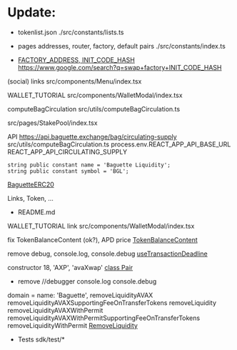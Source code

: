 # Update:

- tokenlist.json
./src/constants/lists.ts

- pages addresses, router, factory, default pairs
./src/constants/index.ts

- [FACTORY_ADDRESS, INIT_CODE_HASH](./sdk/src/constants.ts)
https://www.google.com/search?q=swap+factory+INIT_CODE_HASH

(social) links
src/components/Menu/index.tsx

WALLET_TUTORIAL
src/components/WalletModal/index.tsx

computeBagCirculation
src/utils/computeBagCirculation.ts

src/pages/StakePool/index.tsx

API
https://api.baguette.exchange/bag/circulating-supply
src/utils/computeBagCirculation.ts
process.env.REACT_APP_API_BASE_URL
REACT_APP_API_CIRCULATING_SUPPLY


    string public constant name = 'Baguette Liquidity';
    string public constant symbol = 'BGL';
[BaguetteERC20](contracts/swapi-core/BaguetteERC20.sol)


Links, Token, ...
- README.md

WALLET_TUTORIAL link
src/components/WalletModal/index.tsx

fix TokenBalanceContent (ok?), APD price
[TokenBalanceContent](src/components/Header/TokenBalanceContent.tsx)

remove debug, console.log, console.debug
[useTransactionDeadline](src/hooks/useTransactionDeadline.ts)

constructor
      18,
      'AXP',
      'avaXwap'
[class Pair](sdk/src/entities/pair.ts)

- remove //debugger console.log console.debug

domain =       name: 'Baguette',
removeLiquidityAVAX
removeLiquidityAVAXSupportingFeeOnTransferTokens
removeLiquidity
removeLiquidityAVAXWithPermit
removeLiquidityAVAXWithPermitSupportingFeeOnTransferTokens
removeLiquidityWithPermit
[RemoveLiquidity](src/pages/RemoveLiquidity/index.tsx)

- Tests
sdk/test/*